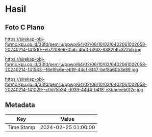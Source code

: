 # Hasil

## Foto C Plano

https://sirekap-obj-formc.kpu.go.id/33fd/pemilu/ppwp/64/02/06/10/02/6402061002058-20240214-141510--eb7208e9-0fab-4bdf-b363-8382b9c372bb.jpg

https://sirekap-obj-formc.kpu.go.id/33fd/pemilu/ppwp/64/02/06/10/02/6402061002058-20240214-141543--f6e19c6e-eb19-44c1-8f47-bef8a60b3e89.jpg

https://sirekap-obj-formc.kpu.go.id/33fd/pemilu/ppwp/64/02/06/10/02/6402061002058-20240214-141029--c0d75b34-d039-44d4-b418-e3bbeeeb0f2e.jpg


## Metadata

| Key        | Value               |
| ---------- | ------------------- |
| Time Stamp | 2024-02-25 01:00:00 |



